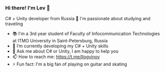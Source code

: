 ### Hi there! I'm Lev 👋

C# + Unity developer from Russia 🐻 I'm passionate about studying and traveling 

- 📚 I'm a 3rd year student of Faculty of Infocommunication Technologies at ITMO University in Saint-Petersburg, Russia
- 🌱 I’m currently developing my C# + Unity skills
- 💬 Ask me about C# or Unity, I am happy to help you
- 📫 How to reach me: https://t.me/llogvinov
- ⚡ Fun fact: I'm a big fan of playing on guitar and skating
